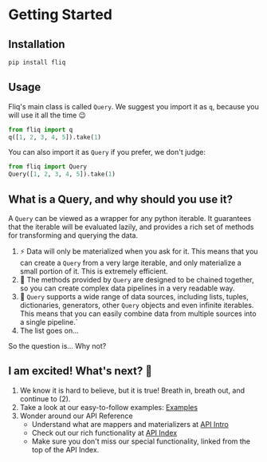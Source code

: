 # Getting Started

## Installation
```bash
pip install fliq
```

## Usage
Fliq's main class is called `Query`.
We suggest you import it as `q`, because you will use it all the time 😉
```python
from fliq import q
q([1, 2, 3, 4, 5]).take(1)
```
You can also import it as `Query` if you prefer, we don't judge:
```python
from fliq import Query
Query([1, 2, 3, 4, 5]).take(1)
```

## What is a Query, and why should you use it?
A `Query` can be viewed as a wrapper for any python iterable.
It guarantees that the iterable will be evaluated lazily,
and provides a rich set of methods for transforming and querying the data.

1. ⚡️ Data will only be materialized when you ask for it. This means that you can
   create a `Query` from a very large iterable, and only materialize a small
   portion of it. This is extremely efficient.
2. 🔗 The methods provided by `Query` are designed to be chained together, so you
   can create complex data pipelines in a very readable way.
3. 🧩 `Query` supports a wide range of data sources, including lists, tuples,
   dictionaries, generators, other `Query` objects and even infinite iterables. This means that
   you can easily combine data from multiple sources into a single pipeline.`
4. The list goes on...

So the question is... Why not?

## I am excited! What's next? 🤩

1. We know it is hard to believe, but it is true! Breath in, breath out, and continue to (2).
2. Take a look at our easy-to-follow examples: [Examples](examples.md)
3. Wonder around our API Reference
   * Understand what are mappers and materializers at [API Intro](reference/api_intro.md)
   * Check out our rich functionality at [API Index](reference/code_api/api_index.md)
   * Make sure you don't miss our special functionality, linked from the top of the API Index.